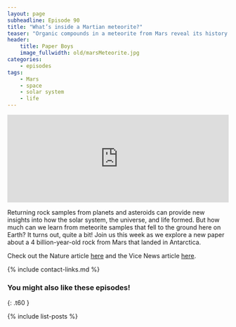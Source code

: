```yaml
---
layout: page
subheadline: Episode 90
title: "What’s inside a Martian meteorite?"
teaser: "Organic compounds in a meteorite from Mars reveal its history."
header:
    title: Paper Boys
    image_fullwidth: old/marsMeteorite.jpg
categories:
    - episodes
tags:
    - Mars
    - space
    - solar system
    - life
---
```


<iframe src="https://pinecast.com/player/347d958f-6164-4c4d-aea1-b7afd8065254?theme=thick" seamless height="200" style="border:0" class="pinecast-embed" frameborder="0" width="100%"></iframe>

Returning rock samples from planets and asteroids can provide new insights into how the solar system, the universe, and life formed. But how much can we learn from meteorite samples that fell to the ground here on Earth? It turns out, quite a bit! Join us this week as we explore a new paper about a 4 billion-year-old rock from Mars that landed in Antarctica.

Check out the Nature article [here](https://www.nature.com/articles/s41467-020-15931-4) and the Vice News article [here](https://www.vice.com/en_us/article/g5pxx4/a-piece-of-mars-that-fell-in-antarctica-contains-ingredient-for-life-scientists-discover).

{% include contact-links.md %}

### You might also like these episodes!
{: .t60 }

{% include list-posts %}
